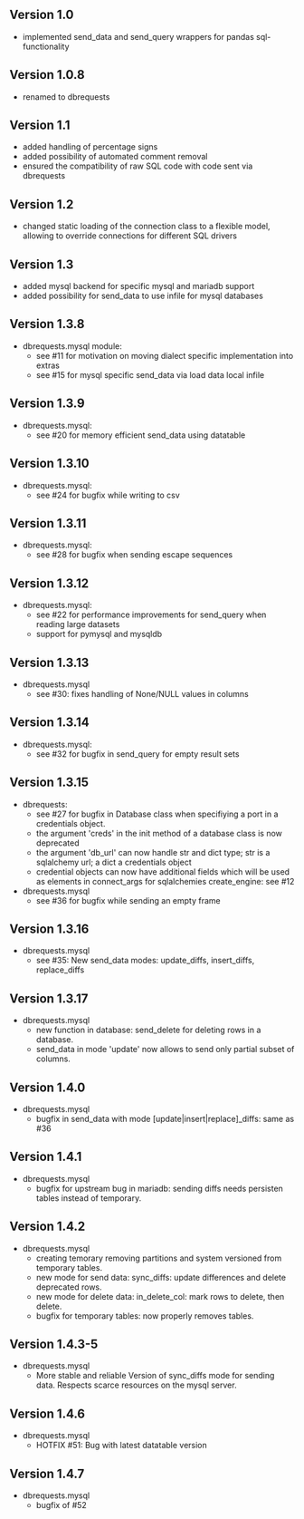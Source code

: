 ## Version 1.0
  - implemented send_data and send_query wrappers for pandas sql-functionality

## Version 1.0.8
  - renamed to dbrequests

## Version 1.1
  - added handling of percentage signs
  - added possibility of automated comment removal
  - ensured the compatibility of raw SQL code with code sent via dbrequests

## Version 1.2
  -  changed static loading of the connection class to a flexible model, allowing to override connections for different SQL drivers

## Version 1.3
  - added mysql backend for specific mysql and mariadb support
  - added possibility for send_data to use infile for mysql databases

## Version 1.3.8
  - dbrequests.mysql module:
    - see #11 for motivation on moving dialect specific implementation into extras
    - see #15 for mysql specific send_data via load data local infile

## Version 1.3.9
  - dbrequests.mysql:
    - see #20 for memory efficient send_data using datatable

## Version 1.3.10
  - dbrequests.mysql:
    - see #24 for bugfix while writing to csv

## Version 1.3.11
  - dbrequests.mysql:
    - see #28 for bugfix when sending escape sequences

## Version 1.3.12
  - dbrequests.mysql:
    - see #22 for performance improvements for send_query when reading large datasets
    - support for pymysql and mysqldb

## Version 1.3.13
  - dbrequests.mysql
    - see #30: fixes handling of None/NULL values in columns

## Version 1.3.14
  - dbrequests.mysql:
    - see #32 for bugfix in send_query for empty result sets

## Version 1.3.15
  - dbrequests:
    - see #27 for bugfix in Database class when specifiying a port in a
      credentials object.
    - the argument 'creds' in the init method of a database class is now
      deprecated
    - the argument 'db_url' can now handle str and dict type; str is a
      sqlalchemy url; a dict a credentials object
    - credential objects can now have additional fields which will be used as
      elements in connect_args for sqlalchemies create_engine: see #12
  - dbrequests.mysql
    - see #36 for bugfix while sending an empty frame

## Version 1.3.16
  - dbrequests.mysql
    - see #35: New send_data modes: update_diffs, insert_diffs, replace_diffs

## Version 1.3.17
  - dbrequests.mysql
    - new function in database: send_delete for deleting rows in a database.
    - send_data in mode 'update' now allows to send only partial subset of
      columns.

## Version 1.4.0
  - dbrequests.mysql
    - bugfix in send_data with mode [update|insert|replace]_diffs: same as #36

## Version 1.4.1
  - dbrequests.mysql
    - bugfix for upstream bug in mariadb: sending diffs needs persisten tables
      instead of temporary.

## Version 1.4.2
  - dbrequests.mysql
    - creating temorary removing partitions and system versioned from temporary
      tables.
    - new mode for send data: sync_diffs: update differences and delete
      deprecated rows.
    - new mode for delete data: in_delete_col: mark rows to delete, then delete.
    - bugfix for temporary tables: now properly removes tables.

## Version 1.4.3-5
  - dbrequests.mysql
    - More stable and reliable Version of sync_diffs mode for sending data.
      Respects scarce resources on the mysql server.

## Version 1.4.6
  - dbrequests.mysql
    - HOTFIX #51: Bug with latest datatable version

## Version 1.4.7
  - dbrequests.mysql
    - bugfix of #52
